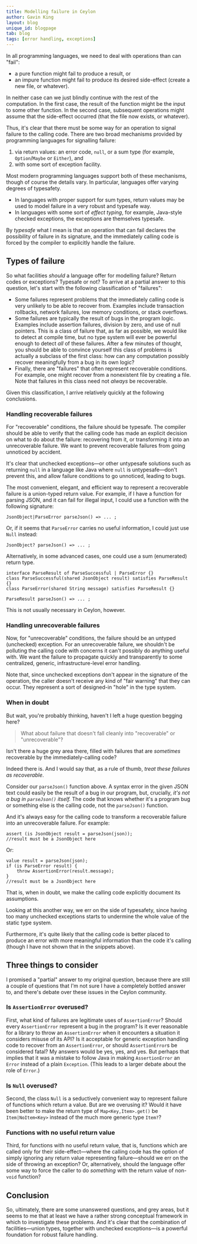 ```yaml
---
title: Modelling failure in Ceylon
author: Gavin King
layout: blog
unique_id: blogpage
tab: blog
tags: [error handling, exceptions]
---
```


In all programming languages, we need to deal with operations
than can "fail":

- a pure function might fail to produce a result, or
- an impure function might fail to produce its desired 
  side-effect (create a new file, or whatever).

In neither case can we just blindly continue with the rest 
of the computation. In the first case, the result of the
function might be the input to some other function. In the
second case, subsequent operations might assume that the
side-effect occurred (that the file now exists, or whatever).

Thus, it's clear that there must be some way for an operation
to signal failure to the calling code. There are two broad
mechanisms provided by programming languages for signalling 
failure:

1. via return values: an error code, `null`, or a sum 
   type (for example, `Option`/`Maybe` or `Either`), and
2. with some sort of exception facility.

Most modern programming languages support both of these
mechanisms, though of course the details vary. In particular,
languages offer varying degrees of typesafety. 

- In languages with proper support for sum types, return 
  values may be used to model failure in a very robust and 
  typesafe way.
- In languages with some sort of _effect typing_, for example, 
  Java-style checked exceptions, the exceptions are themselves
  typesafe.

By _typesafe_ what I mean is that an operation that can fail
declares the possibility of failure in its signature, and 
the immediately calling code is forced by the compiler to 
explicitly handle the failure.

## Types of failure

So what facilities _should_ a language offer for modelling
failure? Return codes or exceptions? Typesafe or not? To
arrive at a partial answer to this question, let's start with
the following classification of "failures":

- Some failures represent problems that the immediately 
  calling code is very unlikely to be able to recover from.
  Examples include transaction rollbacks, network failures,
  low memory conditions, or stack overflows.
- Some failures are typically the result of bugs in the
  program logic. Examples include assertion failures, 
  division by zero, and use of null pointers. This is a 
  class of failure that, as far as possible, we would like 
  to detect at compile time, but no type system will ever be
  powerful enough to detect _all_ of these failures. After a
  few minutes of thought, you should be able to convince 
  yourself this class of problems is actually a subclass of
  the first class: how can any computation possibly recover 
  meaningfully from a bug in its own logic?
- Finally, there are "failures" that often represent 
  recoverable conditions. For example, one might recover 
  from a nonexistent file by creating a file. Note that 
  failures in this class need not _always_ be recoverable.

Given this classification, I arrive relatively quickly at
the following conclusions.

### Handling recoverable failures 

For "recoverable" conditions, the failure should be typesafe.
The compiler should be able to verify that the calling code
has made an explicit decision on what to do about the failure: 
recovering from it, or transforming it into an unrecoverable 
failure. We want to prevent recoverable failures from going 
unnoticed by accident.

It's clear that unchecked exceptions&mdash;or other untypesafe
solutions such as returning `null` in a language like Java
where `null` is untypesafe&mdash;don't prevent this, and allow
failure conditions to go unnoticed, leading to bugs.

The most convenient, elegant, and efficient way to represent 
a recoverable failure is a union-typed return value. For 
example, if I have a function for parsing JSON, and it can
fail for illegal input, I could use a function with the
following signature:

<!-- try: -->
    JsonObject|ParseError parseJson() => ... ;

Or, if it seems that `ParseError` carries no useful information,
I could just use `Null` instead:

<!-- try: -->
    JsonObject? parseJson() => ... ;

Alternatively, in some advanced cases, one could use a sum 
(enumerated) return type.

<!-- try: -->
    interface ParseResult of ParseSuccessful | ParseError {}
    class ParseSuccessful(shared JsonObject result) satisfies ParseResult {}
    class ParseError(shared String message) satisfies ParseResult {}
    
    ParseResult parseJson() => ... ;

This is not usually necessary in Ceylon, however.

### Handling unrecoverable failures 

Now, for "unrecoverable" conditions, the failure should be an
untyped (unchecked) exception. For an unrecoverable failure,
we shouldn't be polluting the calling code with concerns it
can't possibly do anything useful with. We want the failure 
to propagate quickly and transparently to some centralized, 
generic, infrastructure-level error handling.

Note that, since unchecked exceptions don't appear in the
signature of the operation, the caller doesn't receive any
kind of "fair warning" that they can occur. They represent
a sort of designed-in "hole" in the type system.

### When in doubt

But wait, you're probably thinking, haven't I left a huge
question begging here?

> What about failure that doesn't fall cleanly into 
> "recoverable" or "unrecoverable"? 

Isn't there a huge grey area there, filled with failures that 
are _sometimes_ recoverable by the immediately-calling code?

Indeed there is. And I would say that, as a rule of thumb,
_treat these failures as recoverable_. 

Consider our `parseJson()` function above. A syntax error in
the given JSON text could easily be the result of a bug in
our program, but, crucially, _it's not a bug in `parseJson()`
itself._ The code that knows whether it's a program bug or
something else is the calling code, not the `parseJson()`
function.

And it's always easy for the calling code to transform a 
recoverable failure into an unrecoverable failure. For 
example:

<!-- try: -->
    assert (is JsonObject result = parseJson(json));
    //result must be a JsonObject here

Or:

 <!-- try: -->
    value result = parseJson(json);
    if (is ParseError result) {
        throw AssertionError(result.message);
    }
    //result must be a JsonObject here

That is, when in doubt, we make the calling code explicitly 
document its assumptions.

Looking at this another way, we err on the side of typesafety, 
since having too many unchecked exceptions starts to undermine 
the whole value of the static type system.

Furthermore, it's quite likely that the calling code is better 
placed to produce an error with more meaningful information 
than the code it's calling (though I have not shown that in 
the snippets above).

## Three things to consider

I promised a "partial" answer to my original question, because 
there are still a couple of questions that I'm not sure I have
a completely bottled answer to, and there's debate over these
issues in the Ceylon community.

### Is `AssertionError` overused?

First, what kind of failures are legitimate uses of 
`AssertionError`? Should every `AssertionError` represent a
bug in the program? Is it ever reasonable for a library to 
throw an `AssertionError` when it encounters a situation it 
considers misuse of its API? Is it acceptable for generic 
exception handling code to recover from an `AssertionError`, 
or should `AssertionError`s be considered fatal? My answers 
would be yes, yes, and yes. But perhaps that implies that it 
was a mistake to follow Java in making `AssertionError` an 
`Error` instead of a plain `Exception`. (This leads to a 
larger debate about the role of `Error`.)

### Is `Null` overused?

Second, the class `Null` is a seductively convenient way to
represent failure of functions which return a value. But are
we overusing it? Would it have been better to make the return
type of `Map<Key,Item>.get()` be `Item|NoItem<Key>` instead 
of the much more generic type `Item?`?

### Functions with no useful return value 

Third, for functions with no useful return value, that is,
functions which are called only for their side-effect&mdash;where
the calling code has the option of simply ignoring any return
value representing failure&mdash;should we err on the side of 
throwing an exception? Or, alternatively, should the language
offer some way to force the caller to do _something_ with the 
return value of non-`void` function?

## Conclusion

So, ultimately, there are some unanswered questions, and grey
areas, but it seems to me that at least we have a rather 
strong conceptual framework in which to investigate these 
problems. And it's clear that the combination of 
facilities&mdash;union types, together with unchecked 
exceptions&mdash;is a powerful foundation for robust failure 
handling. 
